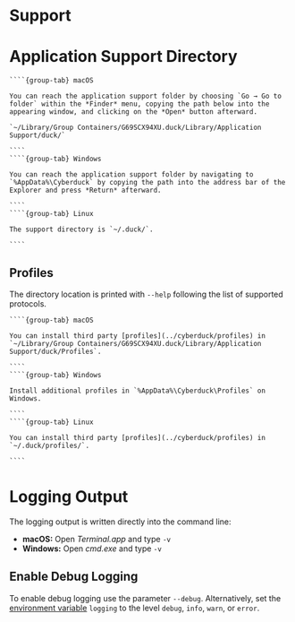 Support
===

# Application Support Directory

`````{tabs}
````{group-tab} macOS

You can reach the application support folder by choosing `Go → Go to folder` within the *Finder* menu, copying the path below into the appearing window, and clicking on the *Open* button afterward.

`~/Library/Group Containers/G69SCX94XU.duck/Library/Application Support/duck/`

````
````{group-tab} Windows

You can reach the application support folder by navigating to `%AppData%\Cyberduck` by copying the path into the address bar of the Explorer and press *Return* afterward.

````
````{group-tab} Linux

The support directory is `~/.duck/`.

````
`````

## Profiles

The directory location is printed with `--help` following the list of supported protocols.

`````{tabs}
````{group-tab} macOS

You can install third party [profiles](../cyberduck/profiles) in `~/Library/Group Containers/G69SCX94XU.duck/Library/Application Support/duck/Profiles`.

````
````{group-tab} Windows

Install additional profiles in `%AppData%\Cyberduck\Profiles` on Windows.

````
````{group-tab} Linux

You can install third party [profiles](../cyberduck/profiles) in `~/.duck/profiles/`.

````
`````

# Logging Output

The logging output is written directly into the command line:

- **macOS:** Open *Terminal.app* and type `-v`
- **Windows:** Open *cmd.exe* and type `-v`

## Enable Debug Logging

To enable debug logging use the parameter `--debug`. Alternatively, set the [environment variable](index.md#preferences) `logging` to the level `debug`, `info`, `warn`, or `error`.
